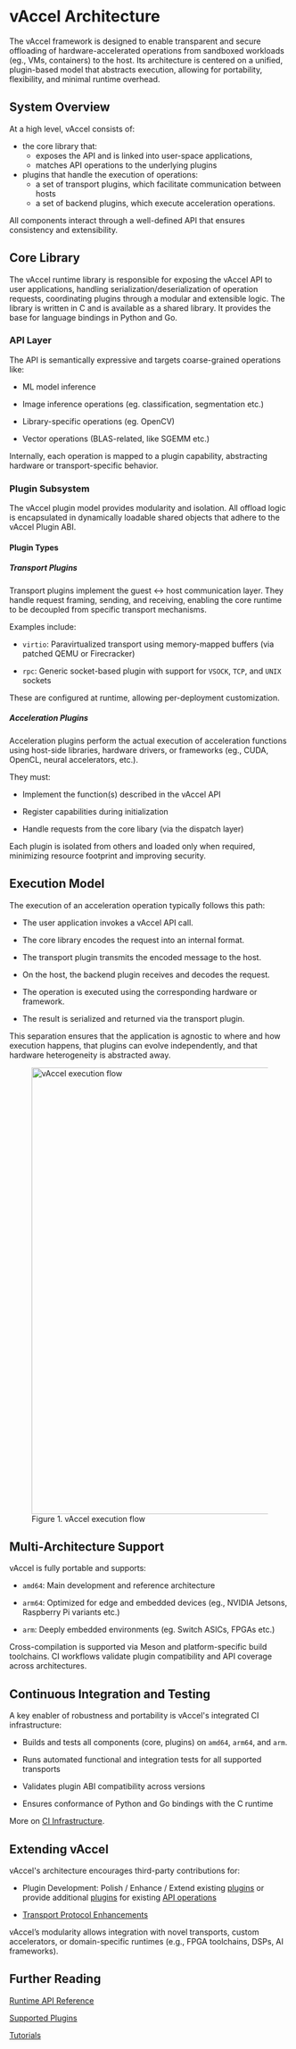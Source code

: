 # vAccel Architecture

The vAccel framework is designed to enable transparent and secure offloading of
hardware-accelerated operations from sandboxed workloads (eg., VMs,
containers) to the host. Its architecture is centered on a unified,
plugin-based model that abstracts execution, allowing for portability,
flexibility, and minimal runtime overhead.

## System Overview

At a high level, vAccel consists of:

- the core library that:
  - exposes the API and is linked into user-space applications, 
  - matches API operations to the underlying plugins
- plugins that handle the execution of operations:
  - a set of transport plugins, which facilitate communication between hosts
  - a set of backend plugins, which execute acceleration operations.

All components interact through a well-defined API that ensures consistency and
extensibility.

## Core Library

The vAccel runtime library is responsible for exposing the vAccel API to user
applications, handling serialization/deserialization of operation requests,
coordinating plugins through a modular and extensible logic. The library is
written in C and is available as a shared library. It provides the base for
language bindings in Python and Go.

### API Layer

The API is semantically expressive and targets coarse-grained operations like:

- ML model inference

- Image inference operations (eg. classification, segmentation etc.)

- Library-specific operations (eg. OpenCV)

- Vector operations (BLAS-related, like SGEMM etc.)

Internally, each operation is mapped to a plugin capability, abstracting
hardware or transport-specific behavior.

### Plugin Subsystem

The vAccel plugin model provides modularity and isolation. All offload logic is
encapsulated in dynamically loadable shared objects that adhere to the vAccel
Plugin ABI.

#### Plugin Types

##### Transport Plugins

Transport plugins implement the guest ↔ host communication layer. They handle
request framing, sending, and receiving, enabling the core runtime to be
decoupled from specific transport mechanisms.

Examples include:

- `virtio`: Paravirtualized transport using memory-mapped buffers (via patched QEMU or Firecracker)

- `rpc`: Generic socket-based plugin with support for `VSOCK`, `TCP`, and `UNIX` sockets

These are configured at runtime, allowing per-deployment customization.

##### Acceleration Plugins

Acceleration plugins perform the actual execution of acceleration functions
using host-side libraries, hardware drivers, or frameworks (eg., CUDA, OpenCL,
neural accelerators, etc.).

They must:

- Implement the function(s) described in the vAccel API

- Register capabilities during initialization

- Handle requests from the core libary (via the dispatch layer)

Each plugin is isolated from others and loaded only when required, minimizing resource footprint and improving security.

## Execution Model

The execution of an acceleration operation typically follows this path:

- The user application invokes a vAccel API call.

- The core library encodes the request into an internal format.

- The transport plugin transmits the encoded message to the host.

- On the host, the backend plugin receives and decodes the request.

- The operation is executed using the corresponding hardware or framework.

- The result is serialized and returned via the transport plugin.

This separation ensures that the application is agnostic to where and how
execution happens, that plugins can evolve independently, and that hardware
heterogeneity is abstracted away.

<figure>
  <!--<img src="img/vaccel-overview.svg" width="600" align=left />-->
  <img src="/assets/images/vaccel-flow.png" width="800" align=center
    alt="vAccel execution flow"/>
  <figcaption>Figure 1. vAccel execution flow</figcaption>
</figure>


## Multi-Architecture Support

vAccel is fully portable and supports:

- `amd64`: Main development and reference architecture

- `arm64`: Optimized for edge and embedded devices (eg., NVIDIA Jetsons, Raspberry Pi variants etc.)

- `arm`: Deeply embedded environments (eg. Switch ASICs, FPGAs etc.)

Cross-compilation is supported via Meson and platform-specific build
toolchains. CI workflows validate plugin compatibility and API coverage across
architectures.

## Continuous Integration and Testing

A key enabler of robustness and portability is vAccel's integrated CI infrastructure:

- Builds and tests all components (core, plugins) on `amd64`, `arm64`, and `arm`.

- Runs automated functional and integration tests for all supported transports

- Validates plugin ABI compatibility across versions

- Ensures conformance of Python and Go bindings with the C runtime

More on [CI Infrastructure](/design/ci).

## Extending vAccel

vAccel's architecture encourages third-party contributions for:

- Plugin Development: Polish / Enhance / Extend existing
  [plugins](../plugins/available-plugins/bundled-plugins) or provide additional
  [plugins](../plugins/available-plugins/acceleration-plugins/index.md) for existing [API
  operations](../api/api-guide/operations.md)

- [Transport Protocol Enhancements](https://github.com/nubificus/vaccel-rust/tree/main/vaccel-rpc-proto/protos)

vAccel’s modularity allows integration with novel transports, custom
accelerators, or domain-specific runtimes (e.g., FPGA toolchains, DSPs, AI
frameworks).

## Further Reading

[Runtime API Reference](/api/api-reference/operations)

[Supported Plugins](/plugins)

[Tutorials](/tutorials)
